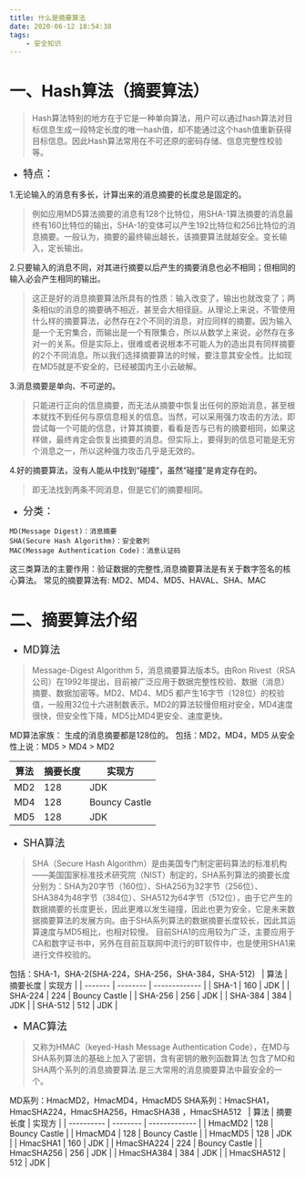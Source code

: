 ```yaml
---
title: 什么是摘要算法
date: 2020-06-12 18:54:38
tags:
    - 安全知识
---
```


# 一、Hash算法（摘要算法）
>Hash算法特别的地方在于它是一种单向算法，用户可以通过hash算法对目标信息生成一段特定长度的唯一hash值，却不能通过这个hash值重新获得目标信息。因此Hash算法常用在不可还原的密码存储、信息完整性校验等。

<!--more-->

* <font size=4>特点：</font>

1.无论输入的消息有多长，计算出来的消息摘要的长度总是固定的。
>例如应用MD5算法摘要的消息有128个比特位，用SHA-1算法摘要的消息最终有160比特位的输出，SHA-1的变体可以产生192比特位和256比特位的消息摘要。一般认为，摘要的最终输出越长，该摘要算法就越安全。变长输入，定长输出。

2.只要输入的消息不同，对其进行摘要以后产生的摘要消息也必不相同；但相同的输入必会产生相同的输出。
>这正是好的消息摘要算法所具有的性质：输入改变了，输出也就改变了；两条相似的消息的摘要确不相近，甚至会大相径庭。从理论上来说，不管使用什么样的摘要算法，必然存在2个不同的消息，对应同样的摘要。因为输入是一个无穷集合，而输出是一个有限集合，所以从数学上来说，必然存在多对一的关系。但是实际上，很难或者说根本不可能人为的造出具有同样摘要的2个不同消息。所以我们选择摘要算法的时候，要注意其安全性。比如现在MD5就是不安全的，已经被国内王小云破解。

3.消息摘要是单向、不可逆的。
>只能进行正向的信息摘要，而无法从摘要中恢复出任何的原始消息，甚至根本就找不到任何与原信息相关的信息。当然，可以采用强力攻击的方法，即尝试每一个可能的信息，计算其摘要，看看是否与已有的摘要相同，如果这样做，最终肯定会恢复出摘要的消息。但实际上，要得到的信息可能是无穷个消息之一，所以这种强力攻击几乎是无效的。

4.好的摘要算法，没有人能从中找到“碰撞”，虽然“碰撞”是肯定存在的。
>即无法找到两条不同消息，但是它们的摘要相同。


* <font size=4>分类：</font>

```
MD(Message Digest)：消息摘要
SHA(Secure Hash Algorithm)：安全散列
MAC(Message Authentication Code)：消息认证码
```

这三类算法的主要作用：验证数据的完整性,消息摘要算法是有关于数字签名的核心算法。
常见的摘要算法有: MD2、MD4、MD5、HAVAL、SHA、MAC


# 二、摘要算法介绍

* <font size=4>MD算法</font>

>Message-Digest Algorithm 5，消息摘要算法版本5。由Ron Rivest（RSA公司）在1992年提出，目前被广泛应用于数据完整性校验、数据（消息）摘要、数据加密等。MD2、MD4、MD5 都产生16字节（128位）的校验值，一般用32位十六进制数表示。MD2的算法较慢但相对安全，MD4速度很快，但安全性下降，MD5比MD4更安全、速度更快。

MD算法家族：
生成的消息摘要都是128位的。
包括：MD2，MD4，MD5
从安全性上说：MD5 > MD4 > MD2

| 算法 | 摘要长度 | 实现方     |
| ---- | -------- | ------------- |
| MD2  | 128      | JDK           |
| MD4  | 128      | Bouncy Castle |
| MD5  | 128      | JDK           |



* <font size=4>SHA算法</font>

>SHA（Secure Hash Algorithm）是由美国专门制定密码算法的标准机构——美国国家标准技术研究院（NIST）制定的，SHA系列算法的摘要长度分别为：SHA为20字节（160位）、SHA256为32字节（256位）、 SHA384为48字节（384位）、SHA512为64字节（512位），由于它产生的数据摘要的长度更长，因此更难以发生碰撞，因此也更为安全，它是未来数据摘要算法的发展方向。由于SHA系列算法的数据摘要长度较长，因此其运算速度与MD5相比，也相对较慢。
目前SHA1的应用较为广泛，主要应用于CA和数字证书中，另外在目前互联网中流行的BT软件中，也是使用SHA1来进行文件校验的。

包括：SHA-1，SHA-2(SHA-224，SHA-256，SHA-384，SHA-512)
 
| 算法  | 摘要长度 | 实现方     |
| ------- | -------- | ------------- |
| SHA-1   | 160      | JDK           |
| SHA-224 | 224      | Bouncy Castle |
| SHA-256 | 256      | JDK           |
| SHA-384 | 384      | JDK           |
| SHA-512 | 512      | JDK           |



* <font size=4>MAC算法</font>

>又称为HMAC（keyed-Hash Message Authentication Code），在MD与SHA系列算法的基础上加入了密钥，含有密钥的散列函数算法
包含了MD和SHA两个系列的消息摘要算法.是三大常用的消息摘要算法中最安全的一个。

MD系列：HmacMD2，HmacMD4，HmacMD5
SHA系列：HmacSHA1，HmacSHA224，HmacSHA256，HmacSHA38
，HmacSHA512
 
| 算法     | 摘要长度 | 实现方     |
| ---------- | -------- | ------------- |
| HmacMD2    | 128      | Bouncy Castle |
| HmacMD4    | 128      | Bouncy Castle |
| HmacMD5    | 128      | JDK           |
| HmacSHA1   | 160      | JDK           |
| HmacSHA224 | 224      | Bouncy Castle |
| HmacSHA256 | 256      | JDK           |
| HmacSHA384 | 384      | JDK           |
| HmacSHA512 | 512      | JDK           |

